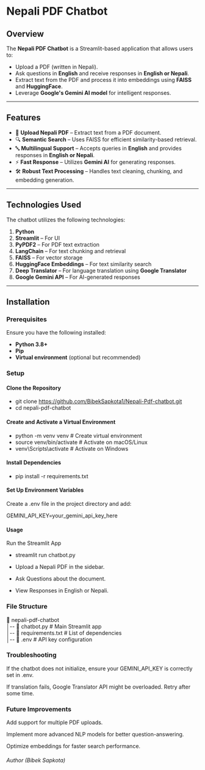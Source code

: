 # Nepali PDF Chatbot

## Overview

The **Nepali PDF Chatbot** is a Streamlit-based application that allows users to:
- Upload a PDF (written in Nepali).
- Ask questions in **English** and receive responses in **English or Nepali**.
- Extract text from the PDF and process it into embeddings using **FAISS** and **HuggingFace**.
- Leverage **Google's Gemini AI model** for intelligent responses.

---

## Features

- 📂 **Upload Nepali PDF** – Extract text from a PDF document.
- 🔍 **Semantic Search** – Uses FAISS for efficient similarity-based retrieval.
- 🔤 **Multilingual Support** – Accepts queries in **English** and provides responses in **English or Nepali**.
- ⚡ **Fast Response** – Utilizes **Gemini AI** for generating responses.
- 🛠️ **Robust Text Processing** – Handles text cleaning, chunking, and embedding generation.

---

## Technologies Used

The chatbot utilizes the following technologies:

1. **Python**
2. **Streamlit** – For UI
3. **PyPDF2** – For PDF text extraction
4. **LangChain** – For text chunking and retrieval
5. **FAISS** – For vector storage
6. **HuggingFace Embeddings** – For text similarity search
7. **Deep Translator** – For language translation using **Google Translator**
8. **Google Gemini API** – For AI-generated responses

---

## Installation

### Prerequisites

Ensure you have the following installed:

- **Python 3.8+**
- **Pip**
- **Virtual environment** (optional but recommended)

### Setup

#### Clone the Repository

-   git clone https://github.com/BibekSapkota1/Nepali-Pdf-chatbot.git
-   cd nepali-pdf-chatbot
#### Create and Activate a Virtual Environment

 -  python -m venv venv  # Create virtual environment
 -  source venv/bin/activate  # Activate on macOS/Linux
 -  venv\Scripts\activate  # Activate on Windows

#### Install Dependencies

 -  pip install -r requirements.txt

#### Set Up Environment Variables

Create a .env file in the project directory and add:

   GEMINI_API_KEY=your_gemini_api_key_here

#### Usage

Run the Streamlit App

   - streamlit run chatbot.py

- Upload a Nepali PDF in the sidebar.

- Ask Questions about the document.

- View Responses in English or Nepali.

### File Structure

📂 nepali-pdf-chatbot  
│-- 📄 chatbot.py  # Main Streamlit app  
│-- 📄 requirements.txt  # List of dependencies  
│-- 📄 .env  # API key configuration  


### Troubleshooting

If the chatbot does not initialize, ensure your GEMINI_API_KEY is correctly set in .env.

If translation fails, Google Translator API might be overloaded. Retry after some time.

### Future Improvements

Add support for multiple PDF uploads.

Implement more advanced NLP models for better question-answering.

Optimize embeddings for faster search performance.


###### Author (Bibek Sapkota)

